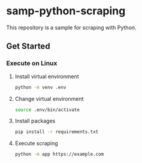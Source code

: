 # samp-python-scraping
This repository is a sample for scraping with Python.

## Get Started
### Execute on Linux
1. Install virtual environment
    ```bash
    python -m venv .env
    ```
1. Change virtual environment
    ```bash
    source .env/bin/activate
    ```
1. Install packages
    ```bash
    pip install -r requirements.txt
    ```
1. Execute scraping
    ```bash
    python -m app https://example.com
    ```
